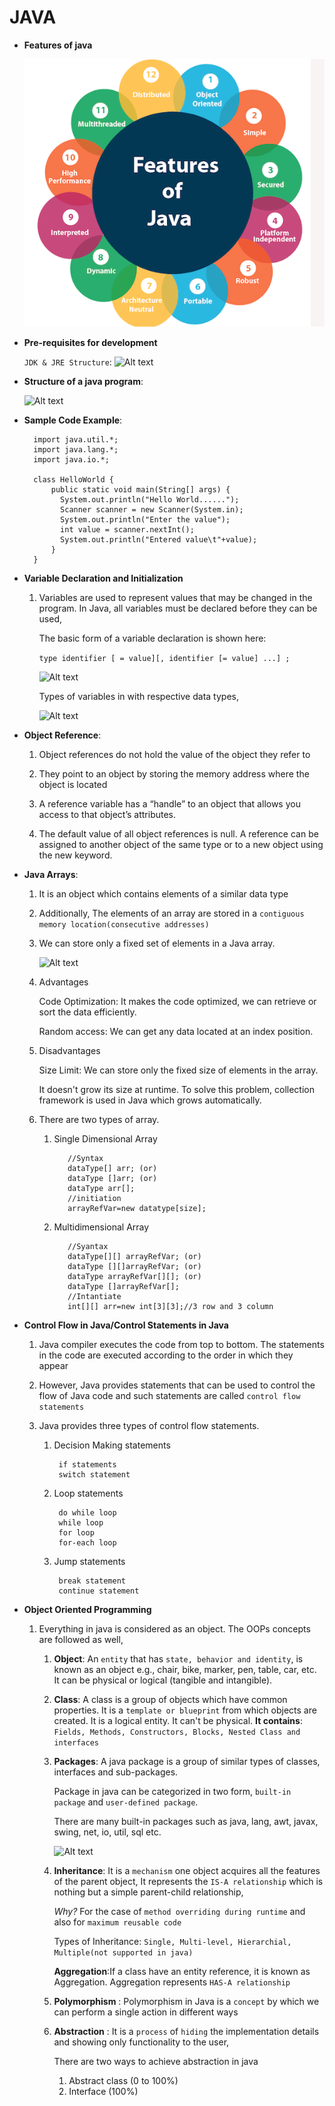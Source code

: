 # JAVA

- **Features of java**

    ![alt text](./images/JAVA-Features.PNG)
    
                      
- **Pre-requisites for development** 

    `JDK & JRE Structure`: ![Alt text](https://miro.medium.com/max/636/1*8oNn6HxcWFmrCsgUt27k0w.jpeg)
      
            
- **Structure of a java program**:
 
    ![Alt text](https://www.dremendo.com/java-programming-tutorial/images/java-program-structure.png)

- **Sample Code Example**: 

        import java.util.*;
        import java.lang.*;
        import java.io.*;
        
        class HelloWorld {
            public static void main(String[] args) {
              System.out.println("Hello World......");
              Scanner scanner = new Scanner(System.in);
              System.out.println("Enter the value");
              int value = scanner.nextInt();
              System.out.println("Entered value\t"+value);
            }  
        }
    
- **Variable Declaration and Initialization**

    1. Variables are used to represent values that may be changed in the program. In Java, all variables must be declared before they can be used,
     
        The basic form of a variable declaration is shown here:
        
        `type identifier [ = value][, identifier [= value] ...] ;`
        
        ![Alt text](http://www.atnyla.com/library/images-tutorials/int-data-type-in-java-2a.PNG)
        
        Types of variables in with respective data types,
        
        ![Alt text](http://www.atnyla.com/library/images-tutorials/variable-types-in-java.png)

- **Object Reference**:

    1. Object references do not hold the value of the object they refer to
    
    2. They point to an object by storing the memory address where the object is located
    
    3. A reference variable has a “handle” to an object that allows you access to that object’s attributes. 
    
    4. The default value of all object references is null. A reference can be assigned to another object of the same type or to a new object using the new keyword.


- **Java Arrays**:

    1. It is an object which contains elements of a similar data type
    
    2. Additionally, The elements of an array are stored in a `contiguous memory location(consecutive addresses)`
    
    3. We can store only a fixed set of elements in a Java array.
    
       ![Alt text](https://www.javatpoint.com/images/core/array.gif)
    
    4. Advantages
        
        Code Optimization: It makes the code optimized, we can retrieve or sort the data efficiently.
        
        Random access: We can get any data located at an index position.
    
    5. Disadvantages
        
        Size Limit: We can store only the fixed size of elements in the array. 
        
        It doesn't grow its size at runtime. To solve this problem, collection framework is used in Java which grows automatically.

    6. There are two types of array.
       
          1. Single Dimensional Array
          
                    //Syntax
                    dataType[] arr; (or)  
                    dataType []arr; (or)  
                    dataType arr[];
                    //initiation
                    arrayRefVar=new datatype[size];
                       
          2. Multidimensional Array
          
                    //Syantax
                    dataType[][] arrayRefVar; (or)  
                    dataType [][]arrayRefVar; (or)  
                    dataType arrayRefVar[][]; (or)  
                    dataType []arrayRefVar[]; 
                    //Intantiate
                    int[][] arr=new int[3][3];//3 row and 3 column
                    

- **Control Flow in Java/Control Statements in Java**

   1. Java compiler executes the code from top to bottom. The statements in the code are executed according to the order in which they appear
   
   2. However, Java provides statements that can be used to control the flow of Java code and such statements are called `control flow statements`

   3. Java provides three types of control flow statements.
   
        1. Decision Making statements
            
                if statements
                switch statement
            
        2. Loop statements
            
                do while loop
                while loop
                for loop
                for-each loop
            
        3. Jump statements
            
                break statement
                continue statement


- **Object Oriented Programming**
     
    1. Everything in java is considered as an object. The OOPs concepts are followed as well,
        
        1. **Object**: An `entity` that has `state, behavior and identity`, is known as an object e.g., chair, bike, marker, pen, table, car, etc. It can be physical or logical (tangible and intangible).
        
        2. **Class**: A class is a group of objects which have common properties. It is a `template or blueprint` from which objects are created. It is a logical entity. It can't be physical.
        **It contains**: `Fields, Methods, Constructors, Blocks, Nested Class and interfaces`
        
        3. **Packages**: A java package is a group of similar types of classes, interfaces and sub-packages.
                     
            Package in java can be categorized in two form, `built-in package` and `user-defined package`.
                     
            There are many built-in packages such as java, lang, awt, javax, swing, net, io, util, sql etc.
                    
            ![Alt text](https://static.javatpoint.com/images/package.JPG)
        
        4. **Inheritance**: It is a `mechanism` one object acquires all the features of the parent object, It represents the `IS-A relationship` which is nothing but a simple parent-child relationship,
        
           _Why?_ For the case of `method overriding during runtime` and also for `maximum reusable code`
           
           Types of Inheritance: `Single, Multi-level, Hierarchial, Multiple(not supported in java)`
 
           **Aggregation**:If a class have an entity reference, it is known as Aggregation. Aggregation represents `HAS-A relationship`
         
        5. **Polymorphism** : Polymorphism in Java is a `concept` by which we can perform a single action in different ways
         
        6. **Abstraction**  : It is a `process` of `hiding` the implementation details and showing only functionality to the user,
            
            There are two ways to achieve abstraction in java
            
            1. Abstract class (0 to 100%)
            2. Interface (100%)
